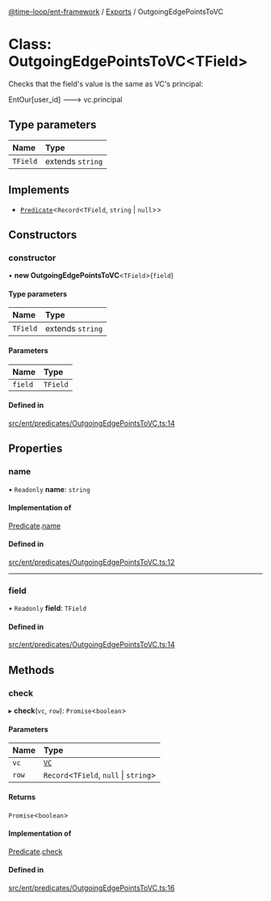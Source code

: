 [@time-loop/ent-framework](../README.md) / [Exports](../modules.md) / OutgoingEdgePointsToVC

# Class: OutgoingEdgePointsToVC<TField\>

Checks that the field's value is the same as VC's principal:

EntOur[user_id] ---> vc.principal

## Type parameters

| Name | Type |
| :------ | :------ |
| `TField` | extends `string` |

## Implements

- [`Predicate`](../interfaces/Predicate.md)<`Record`<`TField`, `string` \| ``null``\>\>

## Constructors

### constructor

• **new OutgoingEdgePointsToVC**<`TField`\>(`field`)

#### Type parameters

| Name | Type |
| :------ | :------ |
| `TField` | extends `string` |

#### Parameters

| Name | Type |
| :------ | :------ |
| `field` | `TField` |

#### Defined in

[src/ent/predicates/OutgoingEdgePointsToVC.ts:14](https://github.com/clickup/ent-framework/blob/master/src/ent/predicates/OutgoingEdgePointsToVC.ts#L14)

## Properties

### name

• `Readonly` **name**: `string`

#### Implementation of

[Predicate](../interfaces/Predicate.md).[name](../interfaces/Predicate.md#name)

#### Defined in

[src/ent/predicates/OutgoingEdgePointsToVC.ts:12](https://github.com/clickup/ent-framework/blob/master/src/ent/predicates/OutgoingEdgePointsToVC.ts#L12)

___

### field

• `Readonly` **field**: `TField`

#### Defined in

[src/ent/predicates/OutgoingEdgePointsToVC.ts:14](https://github.com/clickup/ent-framework/blob/master/src/ent/predicates/OutgoingEdgePointsToVC.ts#L14)

## Methods

### check

▸ **check**(`vc`, `row`): `Promise`<`boolean`\>

#### Parameters

| Name | Type |
| :------ | :------ |
| `vc` | [`VC`](VC.md) |
| `row` | `Record`<`TField`, ``null`` \| `string`\> |

#### Returns

`Promise`<`boolean`\>

#### Implementation of

[Predicate](../interfaces/Predicate.md).[check](../interfaces/Predicate.md#check)

#### Defined in

[src/ent/predicates/OutgoingEdgePointsToVC.ts:16](https://github.com/clickup/ent-framework/blob/master/src/ent/predicates/OutgoingEdgePointsToVC.ts#L16)
